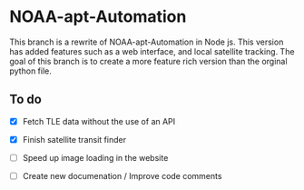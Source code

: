 # NOAA-apt-Automation

This branch is a rewrite of NOAA-apt-Automation in Node js. This version has added features such as a web interface, and local satellite tracking. The goal of this branch is to create a more feature rich version than the orginal python file.

## To do 
- [x] Fetch TLE data without the use of an API
- [x] Finish satellite transit finder 
- [ ] Speed up image loading in the website 
- [ ] Create new documenation / Improve code comments




